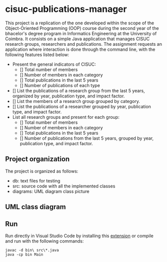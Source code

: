 # cisuc-publications-manager

This project is a replication of the one developed within the scope of the Object-Oriented Programming (OOP) course during the second year of the bhacelor's degree program in Informatics Engineering at the University of Coimbra. It consists on a simple Java application that manages CISUC research groups, researchers and publications. The assignment requests an application where interaction is done through the command line, with the following features listed below:

- Present the general indicators of CISUC:
  - [] Total number of members
  - [] Number of members in each category
  - [] Total publications in the last 5 years
  - [] Number of publications of each type
- [] List the publications of a research group from the last 5 years, organized by year, publication type, and impact factor.
- [] List the members of a research group grouped by category.
- [] List the publications of a researcher grouped by year, publication type, and impact factor.
- List all research groups and present for each group:
  - [] Total number of members
  - [] Number of members in each category
  - [] Total publications in the last 5 years
  - [] Number of publications from the last 5 years, grouped by year, publication type, and impact factor.

## Project organization

The project is organized as follows:

- db: text files for testing
- src: source code with all the implemented classes
- diagrams: UML diagram class picture

## UML class diagram

## Run

Run directly in Visual Studio Code by installing this [extension](https://code.visualstudio.com/docs/languages/java) or compile and run with the following commands:

```
javac -d bin\ src\*.java
java -cp bin Main
```
